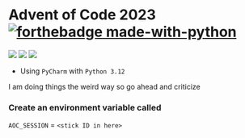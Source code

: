 # Advent of Code 2023 [![forthebadge made-with-python](http://ForTheBadge.com/images/badges/made-with-python.svg)](https://www.python.org/)

![](https://img.shields.io/badge/day%20📅-14-blue)
![](https://img.shields.io/badge/stars%20⭐-18-yellow)
![](https://img.shields.io/badge/days%20completed-9-red)

- Using `PyCharm` with `Python 3.12`

I am doing things the weird way so go ahead and criticize

### Create an environment variable called
`AOC_SESSION` = `<stick ID in here>`

